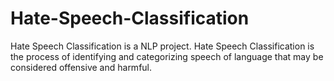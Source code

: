 # Hate-Speech-Classification
Hate Speech Classification is a NLP project. Hate Speech Classification is the process of identifying and categorizing speech of language that may be considered offensive and harmful.   
